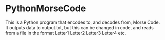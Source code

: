 PythonMorseCode
===============

This is a Python program that encodes to, and decodes from, Morse Code.
It outputs data to output.txt, but this can be changed in code, and reads from a file in the format
Letter1
Letter2
Letter3
Letter4
etc.
